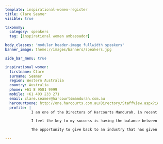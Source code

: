 ```yaml
---
template: inspirational-women-register
title: Clare Seamer
visible: true

taxonomy:
  category: speakers
  tag: [inspirational women ambassador]

body_classes: "modular header-image fullwidth speakers"
banner_image: theme://images/banners/speakers.jpg

side_bar_menu: true

inspirational_women:
  firstname: Clare
  surname: Seamer
  region: Western Australia
  country: Australia
  phone: +61 8 9581 9999
  mobile: +61 403 233 271
  email: clare.seamer@harcourtsmandurah.com.au
  harcourtsone: http://one.harcourts.com.au/Directory/StaffView.aspx?id=22205
  profile: |
            I am one of the Directors of Harcourts Mandurah, in recent years I was a Licensee, a position I relinquished to concentrate solely on my number one love in the business – listing and selling Real Estate. My passion is people and my motto is “A client today is a client for life” and this drives my commitment and dedication to service. My high level of repeat and referral business is testament to this.

            I feel the key to my success is having the balance between the love of real estate and the love and support of family and friends. I am lucky enough to have a very supportive husband and 3 amazing sons. This career has given me so many opportunities.

            The opportunity to give back to an industry that has given me so many different things would be a privilege.

---
```

